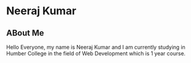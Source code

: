 # Neeraj Kumar

## ABout Me
Hello Everyone, my name is Neeraj Kumar and I am currently studying in Humber College in the field of Web Development which is 1 year course.
